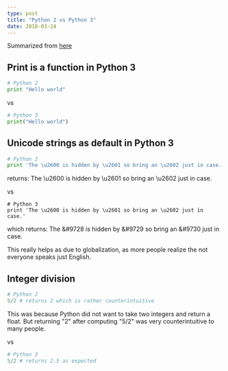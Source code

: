 ```yaml
---
type: post 
title: "Python 2 vs Python 3"
date: 2018-03-24
---
```


Summarized from [here](http://blog.teamtreehouse.com/python-2-vs-python-3)

## Print is a function in Python 3

```py
# Python 2
print "Hello world"
```

vs

```py
# Python 3
print("Hello world")
```

## Unicode strings as default in Python 3

```py
# Python 2
print 'The \u2600 is hidden by \u2601 so bring an \u2602 just in case.'
```
returns: The \u2600 is hidden by \u2601 so bring an \u2602 just in case.

vs
```
# Python 3
print 'The \u2600 is hidden by \u2601 so bring an \u2602 just in case.'
```
which returns: The &#9728 is hidden by &#9729 so bring an &#9730 just in case.

This really helps as due to globalization,
as more people realize the not everyone speaks just English.

## Integer division
```py
# Python 2
5/2 # returns 2 which is rather counterintuitive
```
This was because Python did not want to take two integers and return a float.
But returning "2" after computing "5/2" was very counterintuitive to many people.

vs

```py
# Python 3
5/2 # returns 2.5 as expected
```

